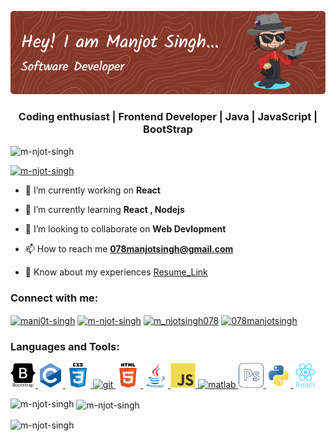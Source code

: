 
![Header image](./Header_image.png.png)

<h3 align="center">Coding enthusiast | Frontend Developer | Java | JavaScript | BootStrap</h3>

<p align="left"> <img src="https://komarev.com/ghpvc/?username=m-njot-singh&label=Profile%20views&color=0e75b6&style=flat" alt="m-njot-singh" /> </p>

<p align="left"> <a href="https://github.com/ryo-ma/github-profile-trophy"><img src="https://github-profile-trophy.vercel.app/?username=m-njot-singh" alt="m-njot-singh" /></a> </p>

- 🔭 I’m currently working on **React**

- 🌱 I’m currently learning **React , Nodejs**

- 👯 I’m looking to collaborate on **Web Devlopment**

- 📫 How to reach me **078manjotsingh@gmail.com** 

- 📄 Know about my experiences [Resume_Link](https://drive.google.com/file/d/1ktxd35UAPtBZFDkO5Mcgei2WDLX1bxbQ/view?usp=sharing)

<h3 align="left">Connect with me:</h3>
<p align="left">
<a href="https://linkedin.com/in/manj0t-singh" target="blank"><img align="center" src="https://raw.githubusercontent.com/rahuldkjain/github-profile-readme-generator/master/src/images/icons/Social/linked-in-alt.svg" alt="manj0t-singh" height="30" width="40" /></a>
<a href="https://codesandbox.com/m-njot-singh" target="blank"><img align="center" src="https://raw.githubusercontent.com/rahuldkjain/github-profile-readme-generator/master/src/images/icons/Social/codesandbox.svg" alt="m-njot-singh" height="30" width="40" /></a>
<a href="https://instagram.com/m_njotsingh078" target="blank"><img align="center" src="https://raw.githubusercontent.com/rahuldkjain/github-profile-readme-generator/master/src/images/icons/Social/instagram.svg" alt="m_njotsingh078" height="30" width="40" /></a>
<a href="https://www.leetcode.com/078manjotsingh" target="blank"><img align="center" src="https://raw.githubusercontent.com/rahuldkjain/github-profile-readme-generator/master/src/images/icons/Social/leet-code.svg" alt="078manjotsingh" height="30" width="40" /></a>
</p>

<h3 align="left">Languages and Tools:</h3>
<p align="left"> 
<a href="https://getbootstrap.com" target="_blank" rel="noreferrer"><img src="https://raw.githubusercontent.com/devicons/devicon/master/icons/bootstrap/bootstrap-plain-wordmark.svg" alt="bootstrap" width="40" height="40"/> </a> 
<a href="https://www.cprogramming.com/" target="_blank" rel="noreferrer"><img src="https://raw.githubusercontent.com/devicons/devicon/master/icons/c/c-original.svg" alt="c" width="40" height="40"/> </a> 
<a href="https://www.w3schools.com/css/" target="_blank" rel="noreferrer"><img src="https://raw.githubusercontent.com/devicons/devicon/master/icons/css3/css3-original-wordmark.svg" alt="css3" width="40" height="40"/> </a> 
<a href="https://git-scm.com/" target="_blank" rel="noreferrer"><img src="https://www.vectorlogo.zone/logos/git-scm/git-scm-icon.svg" alt="git" width="40" height="40"/> </a> 
<a href="https://www.w3.org/html/" target="_blank" rel="noreferrer"><img src="https://raw.githubusercontent.com/devicons/devicon/master/icons/html5/html5-original-wordmark.svg" alt="html5" width="40" height="40"/> </a> 
<a href="https://www.java.com" target="_blank" rel="noreferrer"><img src="https://raw.githubusercontent.com/devicons/devicon/master/icons/java/java-original.svg" alt="java" width="40" height="40"/> </a> 
<a href="https://developer.mozilla.org/en-US/docs/Web/JavaScript" target="_blank" rel="noreferrer"><img src="https://raw.githubusercontent.com/devicons/devicon/master/icons/javascript/javascript-original.svg" alt="javascript" width="40" height="40"/> </a> 
<a href="https://www.mathworks.com/" target="_blank" rel="noreferrer"><img src="https://upload.wikimedia.org/wikipedia/commons/2/21/Matlab_Logo.png" alt="matlab" width="40" height="40"/> </a> 
<a href="https://www.photoshop.com/en" target="_blank" rel="noreferrer"><img src="https://raw.githubusercontent.com/devicons/devicon/master/icons/photoshop/photoshop-line.svg" alt="photoshop" width="40" height="40"/> </a> 
<a href="https://www.python.org" target="_blank" rel="noreferrer"><img src="https://raw.githubusercontent.com/devicons/devicon/master/icons/python/python-original.svg" alt="python" width="40" height="40"/> </a> 
<a href="https://reactjs.org/" target="_blank" rel="noreferrer"><img src="https://raw.githubusercontent.com/devicons/devicon/master/icons/react/react-original-wordmark.svg" alt="react" width="40" height="40"/> </a> </p>

<p><img align="left" src="https://github-readme-stats.vercel.app/api/top-langs?username=m-njot-singh&show_icons=true&locale=en&layout=compact" alt="m-njot-singh" /></p>

<p>&nbsp;<img align="center" src="https://github-readme-stats.vercel.app/api?username=m-njot-singh&show_icons=true&locale=en" alt="m-njot-singh" /></p>

<p><img align="center" src="https://github-readme-streak-stats.herokuapp.com/?user=m-njot-singh&" alt="m-njot-singh" /></p>

